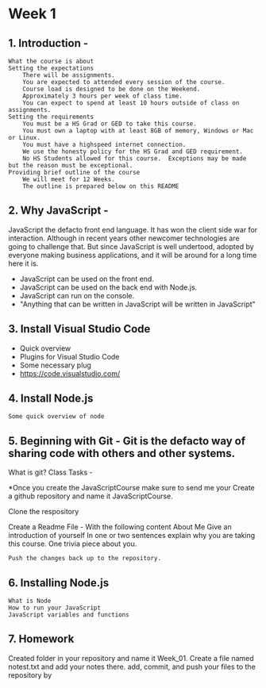 # Week 1

## 1. Introduction - 
    What the course is about
    Setting the expectations
        There will be assignments.
        You are expected to attended every session of the course.
        Course load is designed to be done on the Weekend.  
        Approximately 3 hours per week of class time.
        You can expect to spend at least 10 hours outside of class on assignments.
    Setting the requirements
        You must be a HS Grad or GED to take this course.
        You must own a laptop with at least 8GB of memory, Windows or Mac or Linux.
        You must have a highspeed internet connection.
        We use the honesty policy for the HS Grad and GED requirement.
        No HS Students allowed for this course.  Exceptions may be made but the reason must be exceptional.
    Providing brief outline of the course
        We will meet for 12 Weeks.
        The outline is prepared below on this README

## 2. Why JavaScript -
   JavaScript the defacto front end language.  It has won the client side war for interaction.  Although in recent years other newcomer technologies are going to challenge that.  But since JavaScript is well undertood, adopted by everyone making business applications, and it will be around for a long time here it is.

   - JavaScript can be used on the front end.
   - JavaScript can be used on the back end with Node.js.
   - JavaScript can run on the console.
   - "Anything that can be written in JavaScript will be written in JavaScript"

## 3. Install Visual Studio Code
   - Quick overview
   - Plugins for Visual Studio Code
   - Some necessary plug 
   - https://code.visualstudio.com/

## 4. Install Node.js
    Some quick overview of node

## 5. Beginning with Git - Git is the defacto way of sharing code with others and other systems.  
   What is git?
   Class Tasks - 
   
   *Once you create the JavaScriptCourse make sure to send me your 
   Create a github repository and name it JavaScriptCourse.
   
   Clone the respository
   
   Create a Readme File - With the following content
   About Me 
   Give an introduction of yourself
   In one or two sentences explain why you are taking this course.
   One trivia piece about you.

    Push the changes back up to the repository.
## 6. Installing Node.js
    What is Node
    How to run your JavaScript
    JavaScript variables and functions

## 7. Homework
   Created folder in your repository and name it
   Week_01.
   Create a file named notest.txt and add your notes there.
   add, commit, and push your files to the repository
   by 
